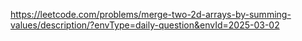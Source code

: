 https://leetcode.com/problems/merge-two-2d-arrays-by-summing-values/description/?envType=daily-question&envId=2025-03-02
